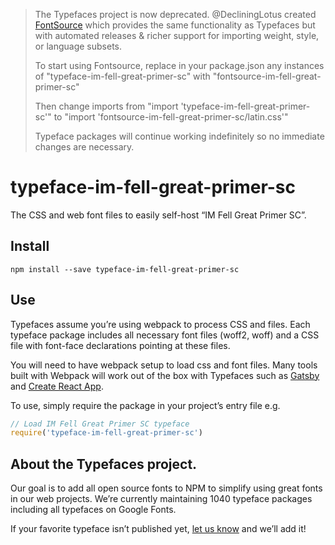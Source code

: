 >The Typefaces project is now deprecated. @DecliningLotus created
[FontSource](https://github.com/fontsource/fontsource) which provides the
same functionality as Typefaces but with automated releases & richer
support for importing weight, style, or language subsets.
>
>To start using Fontsource, replace in your package.json any instances of
"typeface-im-fell-great-primer-sc" with "fontsource-im-fell-great-primer-sc"
>
> Then change imports from "import 'typeface-im-fell-great-primer-sc'" to "import 'fontsource-im-fell-great-primer-sc/latin.css'"
>
>Typeface packages will continue working indefinitely so no immediate
>changes are necessary.

# typeface-im-fell-great-primer-sc

The CSS and web font files to easily self-host “IM Fell Great Primer SC”.

## Install

`npm install --save typeface-im-fell-great-primer-sc`

## Use

Typefaces assume you’re using webpack to process CSS and files. Each typeface
package includes all necessary font files (woff2, woff) and a CSS file with
font-face declarations pointing at these files.

You will need to have webpack setup to load css and font files. Many tools built
with Webpack will work out of the box with Typefaces such as [Gatsby](https://github.com/gatsbyjs/gatsby)
and [Create React App](https://github.com/facebookincubator/create-react-app).

To use, simply require the package in your project’s entry file e.g.

```javascript
// Load IM Fell Great Primer SC typeface
require('typeface-im-fell-great-primer-sc')
```

## About the Typefaces project.

Our goal is to add all open source fonts to NPM to simplify using great fonts in
our web projects. We’re currently maintaining 1040 typeface packages
including all typefaces on Google Fonts.

If your favorite typeface isn’t published yet, [let us know](https://github.com/KyleAMathews/typefaces)
and we’ll add it!
